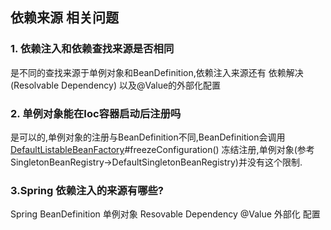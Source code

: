 ## **依赖来源 相关问题**
### 1. 依赖注入和依赖查找来源是否相同 
是不同的查找来源于单例对象和BeanDefinition,依赖注入来源还有 依赖解决(Resolvable Dependency) 以及@Value的外部化配置

### 2. 单例对象能在Ioc容器启动后注册吗
是可以的,单例对象的注册与BeanDefinition不同,BeanDefinition会调用 
    [DefaultListableBeanFactory](https://github.com/spring-projects/spring-framework/blob/main/spring-beans/src/main/java/org/springframework/beans/factory/support/DefaultListableBeanFactory.java)#freezeConfiguration() 冻结注册,单例对象(参考SingletonBeanRegistry->DefaultSingletonBeanRegistry)并没有这个限制.

### 3.Spring 依赖注入的来源有哪些?
Spring BeanDefinition 单例对象  Resovable Dependency @Value 外部化 配置